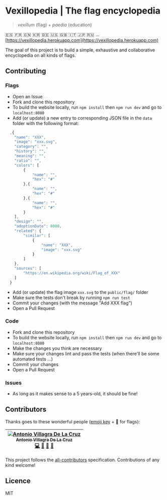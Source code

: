 # Vexillopedia | The flag encyclopedia
> _vexillum_ (flag) + _paedia_ (education)

:es: :fr: :cn: :kr: :de: :us: :uk: :it: :jp: :ru: ... [https://vexillopedia.herokuapp.com](https://vexillopedia.herokuapp.com)

The goal of this project is to build a simple, exhaustive and collaborative encyclopedia on all kinds of flags.


## Contributing

### Flags
- Open an Issue
- Fork and clone this repository
- To build the website locally, run `npm install` then `npm run dev` and go to `localhost:8080`
- Add (or update) a new entry to corresponding JSON file in the `data` folder with the following format:
```javascript
  ,{
    "name": "XXX",
    "image": "xxx.svg",
    "category": "",
    "history": "",
    "meaning": "",
    "ratio": "",
    "colors": [
        {
            "name": "",
            "hex": "#"
        },{
            "name": "",
            "hex": "#"
        },{
            "name": "",
            "hex": "#"
        }
    ],
    "design": "",
    "adoptionDate": 0000,
    "related": {
        "similar": [
            {
                "name": "XXX",
                "image": "xxx.svg"
            }
        ]
    },
    "sources": [
        "https://en.wikipedia.org/wiki/Flag_of_XXX"
    ]
  }
```

- Add (or update) the flag image `xxx.svg` to the `public/flag/` folder
- Make sure the tests don't break by running `npm run test`
- Commit your changes (with the message "Add XXX flag")
- Open a Pull Request

### Code
- Fork and clone this repository
- To build the website locally, run `npm install` then `npm run dev` and go to `localhost:8080`
- Make the changes you think are necessary
- Make sure your changes lint and pass the tests (when there'll be some automated tests ...)
- Commit your changes
- Open a Pull Request
 
### Issues
- As long as it makes sense to a 5 years-old, it should be fine!


## Contributors

Thanks goes to these wonderful people ([emoji key](https://github.com/kentcdodds/all-contributors#emoji-key) + 🎌 for flags):

| [![Antonio Villagra De La Cruz](https://avatars.githubusercontent.com/AntonioVdlC?s=100)<br /><sub>Antonio Villagra De La Cruz</sub>](http://antoniovdlc.me)<br />[💻](https://github.com/AntonioVdlC/vexillopedia/commits?author=AntonioVdlC) [🎌](https://github.com/AntonioVdlC/vexillopedia/commits?author=AntonioVdlC) [📖](https://github.com/AntonioVdlC/vexillopedia/commits?author=AntonioVdlC) [🐛](https://github.com/AntonioVdlC/vexillopedia/issues?q=author%3AAntonioVdlC) |
| :---: |

This project follows the [all-contributors](https://github.com/kentcdodds/all-contributors) specification.
Contributions of any kind welcome!


## Licence
MIT
